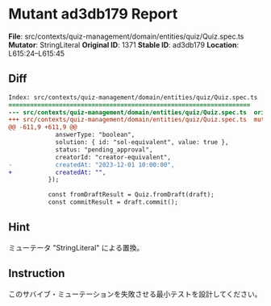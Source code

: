 # Mutant ad3db179 Report

**File**: src/contexts/quiz-management/domain/entities/quiz/Quiz.spec.ts
**Mutator**: StringLiteral
**Original ID**: 1371
**Stable ID**: ad3db179
**Location**: L615:24–L615:45

## Diff

```diff
Index: src/contexts/quiz-management/domain/entities/quiz/Quiz.spec.ts
===================================================================
--- src/contexts/quiz-management/domain/entities/quiz/Quiz.spec.ts	original
+++ src/contexts/quiz-management/domain/entities/quiz/Quiz.spec.ts	mutated #1371
@@ -611,9 +611,9 @@
             answerType: "boolean",
             solution: { id: "sol-equivalent", value: true },
             status: "pending_approval",
             creatorId: "creator-equivalent",
-            createdAt: "2023-12-01 10:00:00",
+            createdAt: "",
           });
 
           const fromDraftResult = Quiz.fromDraft(draft);
           const commitResult = draft.commit();
```

## Hint

ミューテータ "StringLiteral" による置換。

## Instruction

このサバイブ・ミューテーションを失敗させる最小テストを設計してください。
